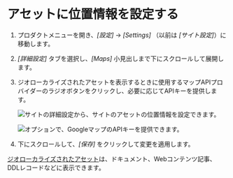 # アセットに位置情報を設定する

<!-- This article could use an introductory paragraph that answers: what geolocated assets are - IDEALLY we present a screenshot of an asset being displayed in liferay that shows geolocation data included. This gives the reader a sense of what this article is helping them accomplish. -->

1.  プロダクトメニューを開き、*[設定]* → *[Settings]* （以前は *[サイト設定]*）に移動します。

2.  *[詳細設定]* タブを選択し、*[Maps]* 小見出しまで下にスクロールして展開します。

3.  ジオローカライズされたアセットを表示するときに使用するマップAPIプロバイダーのラジオボタンをクリックし、必要に応じてAPIキーを提供します。

    ![サイトの詳細設定から、サイトのアセットの位置情報を設定できます。](./configuring-geolocation-for-assets/images/01.png)

    ![オプションで、GoogleマップのAPIキーを提供できます。](./configuring-geolocation-for-assets/images/02.png)

4.  下にスクロールして、*[保存]* をクリックして変更を適用します。

[ジオローカライズされたアセット](../../../content-authoring-and-management/tags-and-categories/geolocating-assets.md)は、ドキュメント、Webコンテンツ記事、DDLレコードなどに表示できます。

